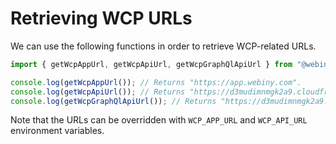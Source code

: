 # Retrieving WCP URLs

We can use the following functions in order to retrieve WCP-related URLs. 

```ts
import { getWcpAppUrl, getWcpApiUrl, getWcpGraphQlApiUrl } from "@webiny/wcp";

console.log(getWcpAppUrl()); // Returns "https://app.webiny.com".
console.log(getWcpApiUrl()); // Returns "https://d3mudimnmgk2a9.cloudfront.net".
console.log(getWcpGraphQlApiUrl()); // Returns "https://d3mudimnmgk2a9.cloudfront.net/graphql".
```

Note that the URLs can be overridden with `WCP_APP_URL` and `WCP_API_URL` environment variables.
